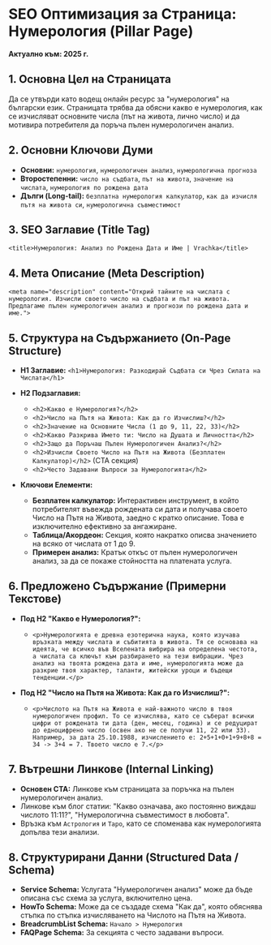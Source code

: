# SEO Оптимизация за Страница: Нумерология (Pillar Page)
**Актуално към: 2025 г.**

## 1. Основна Цел на Страницата
Да се утвърди като водещ онлайн ресурс за "нумерология" на български език. Страницата трябва да обясни какво е нумерология, как се изчисляват основните числа (път на живота, лично число) и да мотивира потребителя да поръча пълен нумерологичен анализ.

## 2. Основни Ключови Думи
*   **Основни:** `нумерология`, `нумерологичен анализ`, `нумерологична прогноза`
*   **Второстепенни:** `число на съдбата`, `път на живота`, `значение на числата`, `нумерология по рождена дата`
*   **Дълги (Long-tail):** `безплатна нумерология калкулатор`, `как да изчисля пътя на живота си`, `нумерологична съвместимост`

## 3. SEO Заглавие (Title Tag)
`<title>Нумерология: Анализ по Рождена Дата и Име | Vrachka</title>`

## 4. Мета Описание (Meta Description)
`<meta name="description" content="Открий тайните на числата с нумерология. Изчисли своето число на съдбата и път на живота. Предлагаме пълен нумерологичен анализ и прогнози по рождена дата и име.">`

## 5. Структура на Съдържанието (On-Page Structure)

*   **H1 Заглавие:** `<h1>Нумерология: Разкодирай Съдбата си Чрез Силата на Числата</h1>`

*   **H2 Подзаглавия:**
    *   `<h2>Какво е Нумерология?</h2>`
    *   `<h2>Число на Пътя на Живота: Как да го Изчислиш?</h2>`
    *   `<h2>Значение на Основните Числа (1 до 9, 11, 22, 33)</h2>`
    *   `<h2>Какво Разкрива Името ти: Число на Душата и Личността</h2>`
    *   `<h2>Защо да Поръчаш Пълен Нумерологичен Анализ?</h2>`
    *   `<h2>Изчисли Своето Число на Пътя на Живота (Безплатен Калкулатор)</h2>` (CTA секция)
    *   `<h2>Често Задавани Въпроси за Нумерологията</h2>`

*   **Ключови Елементи:**
    *   **Безплатен калкулатор:** Интерактивен инструмент, в който потребителят въвежда рождената си дата и получава своето Число на Пътя на Живота, заедно с кратко описание. Това е изключително ефективно за ангажиране.
    *   **Таблица/Акордеон:** Секция, която накратко описва значението на всяко от числата от 1 до 9.
    *   **Примерен анализ:** Кратък откъс от пълен нумерологичен анализ, за да се покаже стойността на платената услуга.

## 6. Предложено Съдържание (Примерни Текстове)

*   **Под H2 "Какво е Нумерология?":**
    *   `<p>Нумерологията е древна езотерична наука, която изучава връзката между числата и събитията в живота. Тя се основава на идеята, че всичко във Вселената вибрира на определена честота, а числата са ключът към разбирането на тези вибрации. Чрез анализ на твоята рождена дата и име, нумерологията може да разкрие твоя характер, таланти, житейски уроци и бъдещи тенденции.</p>`

*   **Под H2 "Число на Пътя на Живота: Как да го Изчислиш?":**
    *   `<p>Числото на Пътя на Живота е най-важното число в твоя нумерологичен профил. То се изчислява, като се съберат всички цифри от рождената ти дата (ден, месец, година) и се редуцират до едноцифрено число (освен ако не се получи 11, 22 или 33). Например, за дата 25.10.1988, изчислението е: 2+5+1+0+1+9+8+8 = 34 -> 3+4 = 7. Твоето число е 7.</p>`

## 7. Вътрешни Линкове (Internal Linking)
*   **Основен CTA:** Линкове към страницата за поръчка на пълен нумерологичен анализ.
*   Линкове към блог статии: "Какво означава, ако постоянно виждаш числото 11:11?", "Нумерологична съвместимост в любовта".
*   Връзка към `Астрология` и `Таро`, като се споменава как нумерологията допълва тези анализи.

## 8. Структурирани Данни (Structured Data / Schema)
*   **Service Schema:** Услугата "Нумерологичен анализ" може да бъде описана със схема за услуга, включително цена.
*   **HowTo Schema:** Може да се създаде схема "Как да", която обяснява стъпка по стъпка изчисляването на Числото на Пътя на Живота.
*   **BreadcrumbList Schema:** `Начало > Нумерология`
*   **FAQPage Schema:** За секцията с често задавани въпроси.
